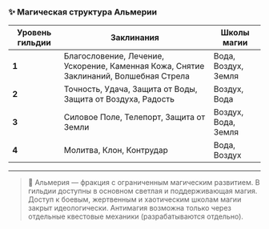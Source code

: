 ### ✨ Магическая структура Альмерии

| Уровень гильдии | Заклинания | Школы магии |
|------------------|------------|----------------|
| **1** | Благословение, Лечение, Ускорение, Каменная Кожа, Снятие Заклинаний, Волшебная Стрела | Вода, Воздух, Земля |
| **2** | Точность, Удача, Защита от Воды, Защита от Воздуха, Радость | Воздух, Вода |
| **3** | Силовое Поле, Телепорт, Защита от Земли | Воздух, Вода, Земля |
| **4** | Молитва, Клон, Контрудар | Вода, Воздух |

---

> 📝 Альмерия — фракция с ограниченным магическим развитием. В гильдии доступны в основном светлая и поддерживающая магия. Доступ к боевым, жертвенным и хаотическим школам магии закрыт идеологически. Антимагия возможна только через отдельные квестовые механики (разрабатываются отдельно).
